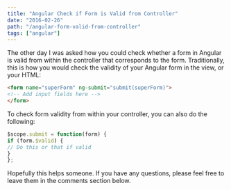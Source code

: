 ```yaml
---
title: "Angular Check if Form is Valid from Controller"
date: "2016-02-26"
path: "/angular-form-valid-from-controller"
tags: ["angular"]
---
```


The other day I was asked how you could check whether a form in Angular is valid from within the controller that corresponds to the form. Traditionally, this is how you would check the validity of your Angular form in the view, or your HTML:

```html
<form name="superForm" ng-submit="submit(superForm)">
<!-- Add input fields here -->
</form>
```

To check form validity from within your controller, you can also do the following:

```js
$scope.submit = function(form) {
if (form.$valid) {
// Do this or that if valid
}
};
```

Hopefully this helps someone. If you have any questions, please feel free to leave them in the comments section below.
